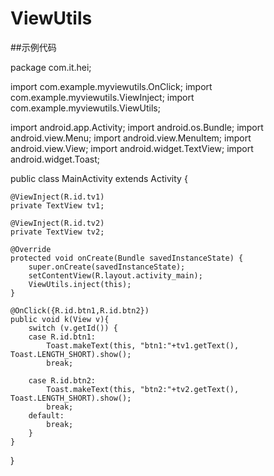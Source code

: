 # ViewUtils

##示例代码

package com.it.hei;

import com.example.myviewutils.OnClick;
import com.example.myviewutils.ViewInject;
import com.example.myviewutils.ViewUtils;

import android.app.Activity;
import android.os.Bundle;
import android.view.Menu;
import android.view.MenuItem;
import android.view.View;
import android.widget.TextView;
import android.widget.Toast;

public class MainActivity extends Activity {

	@ViewInject(R.id.tv1)
	private TextView tv1;
	
	@ViewInject(R.id.tv2)
	private TextView tv2;
	
	@Override
	protected void onCreate(Bundle savedInstanceState) {
		super.onCreate(savedInstanceState);
		setContentView(R.layout.activity_main);
		ViewUtils.inject(this);
	}

	@OnClick({R.id.btn1,R.id.btn2})
	public void k(View v){
		switch (v.getId()) {
		case R.id.btn1:
			Toast.makeText(this, "btn1:"+tv1.getText(), Toast.LENGTH_SHORT).show();
			break;

		case R.id.btn2:
			Toast.makeText(this, "btn2:"+tv2.getText(), Toast.LENGTH_SHORT).show();
			break;
		default:
			break;
		}
	}
	
}
